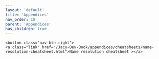 ```yaml
---
layout: 'default'
title: 'Appendices'
nav_order: 10
parent: 'Appendices'
has_children: true
---
```



<div class="nav-btn-block">
    
    <button class="nav-btn right">
    <a class="link" href="/Jacy-Dev-Book/appendices/cheatsheets/name-resolution-cheatsheet.html">Name resolution cheatsheet ></a>
</button>

</div>
